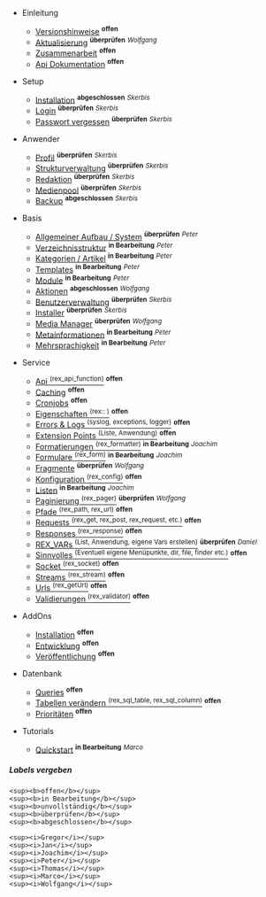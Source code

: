 - Einleitung
    - [Versionshinweise](/{{path}}/{{version}}/versionshinweise) <sup><b>offen</b></sup>
    - [Aktualisierung](/{{path}}/{{version}}/aktualisierung) <sup><b>überprüfen</b></sup> <sup><i>Wolfgang</i></sup>
    - [Zusammenarbeit](/{{path}}/{{version}}/zusammenarbeit) <sup><b>offen</b></sup>
    - [Api Dokumentation](/docs/master/) <sup><b>offen</b></sup>

- Setup
    - [Installation](/{{path}}/{{version}}/installation) <sup><b>abgeschlossen</b></sup> <sup><i>Skerbis</i></sup>
    - [Login](/{{path}}/{{version}}/login) <sup><b>überprüfen</b></sup> <sup><i>Skerbis</i></sup>
    - [Passwort vergessen](/{{path}}/{{version}}/passwort-vergessen) <sup><b>überprüfen</b></sup> <sup><i>Skerbis</i></sup>

- Anwender
    - [Profil](/{{path}}/{{version}}/profil) <sup><b>überprüfen</b></sup> <sup><i>Skerbis</i></sup>
    - [Strukturverwaltung](/{{path}}/{{version}}/strukturverwaltung) <sup><b>überprüfen</b></sup> <sup><i>Skerbis</i></sup>
    - [Redaktion](/{{path}}/{{version}}/redaktion) <sup><b>überprüfen</b></sup> <sup><i>Skerbis</i></sup>
    - [Medienpool](/{{path}}/{{version}}/medienpool) <sup><b>überprüfen</b></sup> <sup><i>Skerbis</i></sup>
    - [Backup](/{{path}}/{{version}}/backup) <sup><b>abgeschlossen</b></sup> <sup><i>Skerbis</i></sup>

- Basis
    - [Allgemeiner Aufbau / System](/{{path}}/{{version}}/system) <sup><b>überprüfen</b></sup> <sup><i>Peter</i></sup>
    - [Verzeichnisstruktur](/{{path}}/{{version}}/verzeichnisstruktur) <sup><b>in Bearbeitung</b></sup> <sup><i>Peter</i></sup>
    - [Kategorien / Artikel](/{{path}}/{{version}}/kategorien-artikel) <sup><b>in Bearbeitung</b></sup> <sup><i>Peter</i></sup>
    - [Templates](/{{path}}/{{version}}/templates) <sup><b>in Bearbeitung</b></sup> <sup><i>Peter</i></sup>
    - [Module](/{{path}}/{{version}}/module) <sup><b>in Bearbeitung</b></sup> <sup><i>Peter</i></sup>
    - [Aktionen](/{{path}}/{{version}}/aktionen) <sup><b>abgeschlossen</b></sup> <sup><i>Wolfgang</i></sup>
    - [Benutzerverwaltung](/{{path}}/{{version}}/benutzerverwaltung) <sup><b>überprüfen</b></sup> <sup><i>Skerbis</i></sup>
    - [Installer](/{{path}}/{{version}}/installer) <sup><b>überprüfen</b></sup> <sup><i>Skerbis</i></sup>
    - [Media Manager](/{{path}}/{{version}}/media-manager) <sup><b>überprüfen</b></sup> <sup><i>Wolfgang</i></sup>
    - [Metainformationen](/{{path}}/{{version}}/metainformationen) <sup><b>in Bearbeitung</b></sup> <sup><i>Peter</i></sup>
    - [Mehrsprachigkeit](/{{path}}/{{version}}/mehrsprachigkeit) <sup><b>in Bearbeitung</b></sup> <sup><i>Peter</i></sup>

- Service
    - [Api <sup>(rex_api_function)</sup>](/{{path}}/{{version}}/api) <sup><b>offen</b></sup>
    - [Caching](/{{path}}/{{version}}/caching) <sup><b>offen</b></sup>
    - [Cronjobs](/{{path}}/{{version}}/cronjobs) <sup><b>offen</b></sup>
    - [Eigenschaften <sup>(rex:: )</sup>](/{{path}}/{{version}}/eigenschaften) <sup><b>offen</b></sup>
    - [Errors & Logs <sup>(syslog, exceptions, logger)</sup>](/{{path}}/{{version}}/errors) <sup><b>offen</b></sup>
    - [Extension Points <sup>(Liste, Anwendung)</sup>](/{{path}}/{{version}}/extension-points) <sup><b>offen</b></sup>
    - [Formatierungen <sup>(rex_formatter)</sup>](/{{path}}/{{version}}/formatierungen)  <sup><b>in Bearbeitung</b></sup> <sup><i>Joachim</i></sup>
    - [Formulare <sup>(rex_form)</sup>](/{{path}}/{{version}}/formulare)  <sup><b>in Bearbeitung</b></sup> <sup><i>Joachim</i></sup>
    - [Fragmente](/{{path}}/{{version}}/fragmente) <sup><b>überprüfen</b></sup> <sup><i>Wolfgang</i></sup>
    - [Konfiguration <sup>(rex_config)</sup>](/{{path}}/{{version}}/konfiguration) <sup><b>offen</b></sup>
    - [Listen](/{{path}}/{{version}}/listen)  <sup><b>in Bearbeitung</b></sup> <sup><i>Joachim</i></sup>
    - [Paginierung <sup>(rex_pager)</sup>](/{{path}}/{{version}}/paginierung) <sup><b>überprüfen</b></sup> <sup><i>Wolfgang</i></sup>
    - [Pfade <sup>(rex_path, rex_url)</sup>](/{{path}}/{{version}}/pfade) <sup><b>offen</b></sup>
    - [Requests <sup>(rex_get, rex_post, rex_request, etc.)</sup>](/{{path}}/{{version}}/requests) <sup><b>offen</b></sup>
    - [Responses <sup>(rex_response)</sup>](/{{path}}/{{version}}/responses) <sup><b>offen</b></sup>
    - [REX_VARs <sup>(List, Anwendung, eigene Vars erstellen)</sup>](/{{path}}/{{version}}/redaxo-variablen) <sup><b>überprüfen</b></sup> <sup><i>Daniel</i></sup>
    - [Sinnvolles <sup>(Eventuell eigene Menüpunkte, dir, file, finder etc.)</sup>](/{{path}}/{{version}}/sinnvolles) <sup><b>offen</b></sup>
    - [Socket <sup>(rex_socket)</sup>](/{{path}}/{{version}}/socket) <sup><b>offen</b></sup>
    - [Streams <sup>(rex_stream)</sup>](/{{path}}/{{version}}/streams) <sup><b>offen</b></sup>
    - [Urls <sup>(rex_getUrl)</sup>](/{{path}}/{{version}}/urls) <sup><b>offen</b></sup>
    - [Validierungen <sup>(rex_validator)</sup>](/{{path}}/{{version}}/validierungen) <sup><b>offen</b></sup>

- AddOns
    - [Installation](/{{path}}/{{version}}/addon-installation) <sup><b>offen</b></sup>
    - [Entwicklung](/{{path}}/{{version}}/addon-entwicklung) <sup><b>offen</b></sup>
    - [Veröffentlichung](/{{path}}/{{version}}/addon-veroeffentlichung) <sup><b>offen</b></sup>

- Datenbank
    - [Queries](/{{path}}/{{version}}/datenbank-queries) <sup><b>offen</b></sup>
    - [Tabellen verändern <sup>(rex_sql_table, rex_sql_column)</sup>](/{{path}}/{{version}}/datenbank-tabellen) <sup><b>offen</b></sup>
    - [Prioritäten](/{{path}}/{{version}}/datenbank-prioritaeten) <sup><b>offen</b></sup>

- Tutorials
    - [Quickstart](/{{path}}/{{version}}/tutorial-quickstart) <sup><b>in Bearbeitung</b></sup> <sup><i>Marco</i></sup>



##### Labels vergeben

```
<sup><b>offen</b></sup>
<sup><b>in Bearbeitung</b></sup>
<sup><b>unvollständig</b></sup>
<sup><b>überprüfen</b></sup>
<sup><b>abgeschlossen</b></sup>

<sup><i>Gregor</i></sup>
<sup><i>Jan</i></sup>
<sup><i>Joachim</i></sup>
<sup><i>Peter</i></sup>
<sup><i>Thomas</i></sup>
<sup><i>Marco</i></sup>
<sup><i>Wolfgang</i></sup>
```


